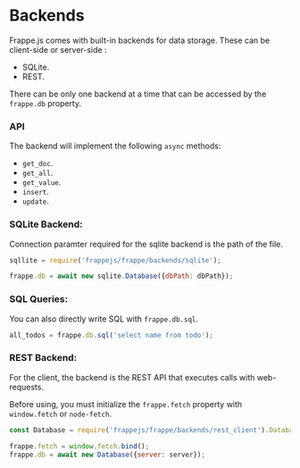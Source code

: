 # Backends

Frappe.js comes with built-in backends for data storage. These can be client-side or server-side :

- SQLite.
- REST.

There can be only one backend at a time that can be accessed by the `frappe.db` property.

### API

The backend will implement the following `async` methods:

- `get_doc`.
- `get_all`.
- `get_value`.
- `insert`.
- `update`.

### SQLite Backend:

Connection paramter required for the sqlite backend is the path of the file.

```js
sqllite = require('frappejs/frappe/backends/sqlite');

frappe.db = await new sqlite.Database({dbPath: dbPath});
```

### SQL Queries:

You can also directly write SQL with `frappe.db.sql`.

```js
all_todos = frappe.db.sql('select name from todo');
```

### REST Backend:

For the client, the backend is the REST API that executes calls with web-requests.

Before using, you must initialize the `frappe.fetch` property with `window.fetch` or `node-fetch`.

```js
const Database = require('frappejs/frappe/backends/rest_client').Database;

frappe.fetch = window.fetch.bind();
frappe.db = await new Database({server: server});
```
